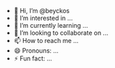 - 👋 Hi, I’m @beyckos
- 👀 I’m interested in ...
- 🌱 I’m currently learning ...
- 💞️ I’m looking to collaborate on ...
- 📫 How to reach me ...
- 😄 Pronouns: ...
- ⚡ Fun fact: ...

<!---
beyckos/beyckos is a ✨ special ✨ repository because its `README.md` (this file) appears on your GitHub profile.
You can click the Preview link to take a look at your changes.
--->

